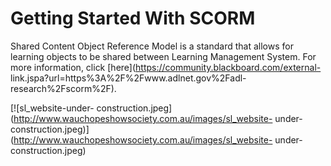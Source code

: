 # Getting Started With SCORM
Shared Content Object Reference Model is a standard that allows for learning
objects to be shared between Learning Management System. For more information,
click [here](https://community.blackboard.com/external-
link.jspa?url=https%3A%2F%2Fwww.adlnet.gov%2Fadl-research%2Fscorm%2F).

[![sl_website-under-
construction.jpeg](http://www.wauchopeshowsociety.com.au/images/sl_website-
under-
construction.jpeg)](http://www.wauchopeshowsociety.com.au/images/sl_website-
under-construction.jpeg)

